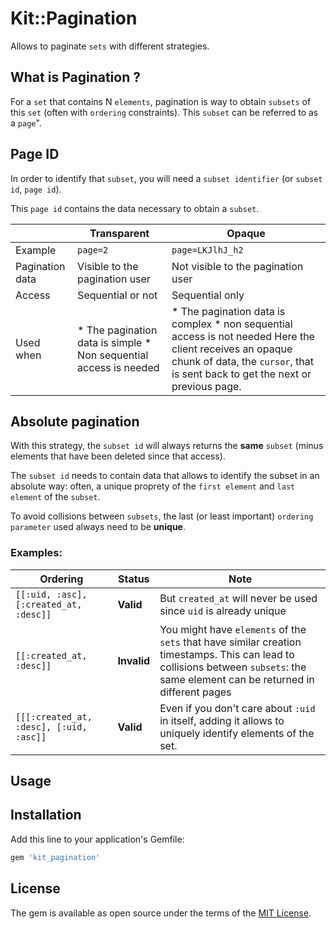 # Kit::Pagination

Allows to paginate `sets` with different strategies.

## What is Pagination ?
For a `set` that contains N `elements`, pagination is way to obtain `subsets` of this `set` (often with `ordering` constraints). This `subset` can be referred to as a `page`".

## Page ID
In order to identify that `subset`, you will need a `subset identifier` (or `subset id`, `page id`).

This `page id`  contains the data necessary to obtain a `subset`.

|  | **Transparent** | **Opaque** |
|-----------------|-------------------------------------------------------------------|--------------------------------------------------------------------------------------------------------------------------------------------------------------------------------------------|
| Example | `page=2` | `page=LKJlhJ_h2` |
| Pagination data | Visible to the pagination user  | Not visible to the pagination user  |
| Access | Sequential or not | Sequential only |
| Used when | * The pagination data is simple * Non sequential access is needed | * The pagination data is complex * non sequential access is not needed Here the client receives an opaque chunk of data, the `cursor`, that is sent back to get the next or previous page. |

## Absolute pagination

With this strategy, the `subset id` will always returns the **same** `subset` (minus elements that have been deleted since that access).

The `subset id` needs to contain data that allows to identify the subset in an absolute way: often, a unique proprety of the `first element` and `last element` of the `subset`.

To avoid collisions between `subsets`, the last (or least important) `ordering parameter` used always need to be **unique**.

### Examples:

| Ordering | Status | Note |
|-------------------------------------------|-------------|-----------------------------------------------------------------------------------------------------------------------------------------------------------------------------------|
| `[[:uid, :asc], [:created_at, :desc]]` | **Valid** | But `created_at` will never be used since `uid` is already unique |
| `[[:created_at, :desc]]` | **Invalid** | You might have `elements` of the `sets` that have similar creation timestamps. This can lead to collisions between `subsets`: the same element can be returned in different pages |
| ``[[[:created_at, :desc], [:uid, :asc]]`` | **Valid** | Even if you don't care about `:uid` in itself, adding it allows to uniquely identify elements of the set. |                                                                       |


## Usage

## Installation
Add this line to your application's Gemfile:

```ruby
gem 'kit_pagination'
```

## License
The gem is available as open source under the terms of the [MIT License](https://opensource.org/licenses/MIT).

